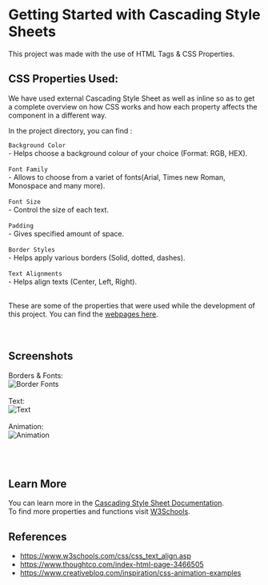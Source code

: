 # Getting Started with Cascading Style Sheets

This project was made with the use of HTML Tags & CSS Properties.

## CSS Properties Used:

We have used external Cascading Style Sheet as well as inline so as to get a complete overview on how CSS works and how each property affects the component in a different way.

In the project directory, you can find :

 `Background Color`</br> - Helps choose a background colour of your choice (Format: RGB, HEX).</br></br>
 `Font Family`</br> - Allows to choose from a variet of fonts(Arial, Times new Roman, Monospace and many more).</br></br>
 `Font Size`</br> - Control the size of each text.</br></br>
 `Padding`</br> - Gives specified amount of space.</br></br>
 `Border Styles`</br> - Helps apply various borders (Solid, dotted, dashes).</br></br>
 `Text Alignments`</br> - Helps align texts (Center, Left, Right).</br></br>
 
 These are some of the properties that were used while the development of this project. You can find the [webpages here](https://github.com/amaandakhway1234/CSS_Properties/tree/main/Webpages).<br><br><br>



## Screenshots

Borders & Fonts: </br>
![Border Fonts](https://user-images.githubusercontent.com/56954344/129965534-fa3f80a2-0b23-4808-a5c2-5549b81e7df8.png)</br></br>
Text: </br>
![Text](https://user-images.githubusercontent.com/56954344/129965539-a0c7ff5c-8526-453f-8362-3a597e067aa7.png)</br></br>
Animation: </br>
![Animation](https://user-images.githubusercontent.com/56954344/129965525-6bfb2ba4-4128-479e-a034-b9866f0af2f4.png)</br>

<br><br>

## Learn More

You can learn more in the [Cascading Style Sheet Documentation](https://developer.mozilla.org/en-US/docs/Web/CSS).</br>
To find more properties and functions visit [W3Schools](https://www.w3schools.com/).


## References

<ul
    <li></li>
    <li><a href = "https://www.w3schools.com/css/css_text_align.asp"/>https://www.w3schools.com/css/css_text_align.asp</li>
    <li><a href = "https://www.thoughtco.com/index-html-page-3466505"/>https://www.thoughtco.com/index-html-page-3466505</li>
    <li><a href = "https://www.creativebloq.com/inspiration/css-animation-examples"/>https://www.creativebloq.com/inspiration/css-animation-examples</li>
    </ul>
